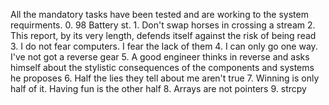 All the mandatory tasks have been tested and are working to the system requirments.
	0. 98 Battery st.
	1. Don't swap horses in crossing a stream
	2. This report, by its very length, defends itself against the risk of being read
	3. I do not fear computers. I fear the lack of them
	4. I can only go one way. I've not got a reverse gear
	5. A good engineer thinks in reverse and asks himself about the stylistic consequences of the components and systems he proposes
	6. Half the lies they tell about me aren't true
	7. Winning is only half of it. Having fun is the other half
	8. Arrays are not pointers
	9. strcpy

